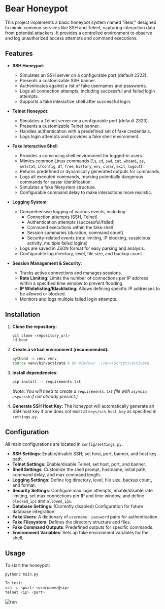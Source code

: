 # Bear Honeypot

This project implements a basic honeypot system named "Bear," designed to mimic common services like SSH and Telnet, capturing interaction data from potential attackers. It provides a controlled environment to observe and log unauthorized access attempts and command executions.

## Features

* **SSH Honeypot**:
    * Simulates an SSH server on a configurable port (default 2222).
    * Presents a customizable SSH banner.
    * Authenticates against a list of fake usernames and passwords.
    * Logs all connection attempts, including successful and failed login attempts.
    * Supports a fake interactive shell after successful login.

* **Telnet Honeypot**:
    * Simulates a Telnet server on a configurable port (default 2323).
    * Presents a customizable Telnet banner.
    * Handles authentication with a predefined set of fake credentials.
    * Logs login attempts and provides a fake shell environment.

* **Fake Interactive Shell**:
    * Provides a convincing shell environment for logged-in users.
    * Mimics common Linux commands (`ls`, `cd`, `pwd`, `cat`, `whoami`, `ps`, `netstat`, `ifconfig`, `df`, `free`, `history`, `env`, `clear`, `exit`, `logout`).
    * Returns predefined or dynamically generated outputs for commands.
    * Logs all executed commands, marking potentially dangerous commands for easier identification.
    * Simulates a fake filesystem structure.
    * Configurable command delay to make interactions more realistic.

* **Logging System**:
    * Comprehensive logging of various events, including:
        * Connection attempts (SSH, Telnet)
        * Authentication attempts (successful/failed)
        * Command executions within the fake shell
        * Session summaries (duration, command count)
        * Security-related events (rate limiting, IP blocking, suspicious activity, multiple failed logins)
    * Logs are saved in JSON format for easy parsing and analysis.
    * Configurable log directory, level, file size, and backup count.

* **Session Management & Security**:
    * Tracks active connections and manages sessions.
    * **Rate Limiting**: Limits the number of connections per IP address within a specified time window to prevent flooding.
    * **IP Whitelisting/Blacklisting**: Allows defining specific IP addresses to be allowed or blocked.
    * Monitors and logs multiple failed login attempts.

## Installation

1.  **Clone the repository:**
    ```bash
    git clone <repository_url>
    cd bear
    ```

2.  **Create a virtual environment (recommended):**
    ```bash
    python3 -m venv venv
    source venv/bin/activate # On Windows: .\venv\Scripts\activate
    ```

3.  **Install dependencies:**
    ```bash
    pip install -r requirements.txt
    ```
    *(Note: You will need to create a `requirements.txt` file with `asyncio`, `asyncssh` if not already present.)*

4.  **Generate SSH Host Key:**
    The honeypot will automatically generate an SSH host key if one does not exist at `keys/ssh_host_key` as specified in `settings.py`.

## Configuration

All main configurations are located in `config/settings.py`.

* **SSH Settings**: Enable/disable SSH, set host, port, banner, and host key path.
* **Telnet Settings**: Enable/disable Telnet, set host, port, and banner.
* **Shell Settings**: Customize the shell prompt, hostname, initial path, command delay, and max command length.
* **Logging Settings**: Define log directory, level, file size, backup count, and format.
* **Security Settings**: Configure max login attempts, enable/disable rate limiting, set max connections per IP and time window, and define `blocked_ips` and `allowed_ips`.
* **Database Settings**: (Currently disabled) Configuration for future database integration.
* **Fake Users**: A dictionary of `username: password` pairs for authentication.
* **Fake Filesystem**: Defines the directory structure and files.
* **Fake Command Outputs**: Predefined outputs for specific commands.
* **Environment Variables**: Sets up fake environment variables for the shell.

## Usage

To start the honeypot:

```bash
python3 main.py

To test:
ssh -p <port> <username>@<ip>
telnet <ip> <port>
```

![run](https://github.com/user-attachments/assets/a0585871-3783-4ad9-bcfa-ed251f987ded)

